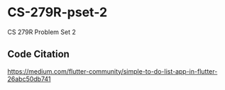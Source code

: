 # CS-279R-pset-2
CS 279R Problem Set 2

## Code Citation

https://medium.com/flutter-community/simple-to-do-list-app-in-flutter-26abc50db741